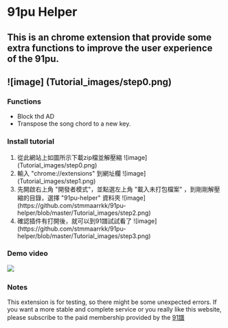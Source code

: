 91pu Helper
===
This is an chrome extension that provide some extra functions to improve the user experience of the 91pu.
---
![image] (Tutorial_images/step0.png)  
---
### Functions ###
<ul>
  <li> Block thd AD
  <li> Transpose the song chord to a new key.
</ul>

### Install tutorial ###
<ol type="1">
  <li> 從此網站上如圖所示下載zip檔並解壓縮  
  ![image] (Tutorial_images/step0.png)  
  <li> 輸入 "chrome://extensions" 到網址欄
  ![image](Tutorial_images/step1.png)
  <li> 先開啟右上角 "開發者模式"，並點選左上角 "載入未打包檔案" ，到剛剛解壓縮的目錄，選擇 "91pu-helper" 資料夾  
  ![image](https://github.com/stmmaarrkk/91pu-helper/blob/master/Tutorial_images/step2.png)
  <li> 確認插件有打開後，就可以到91譜試試看了  
  ![image](https://github.com/stmmaarrkk/91pu-helper/blob/master/Tutorial_images/step3.png)
</ol>

### Demo video ###
[![](http://img.youtube.com/vi/9N2NWOYvnhg/0.jpg)](http://www.youtube.com/watch?v=9N2NWOYvnhg "Demo Video")
### Notes ###
This extension is for testing, so there might be some unexpected errors. If you want a more stable and complete service or you really like this website, please subscribe to the paid membership provided by the [91譜](href="https://www.91pu.com.tw")
